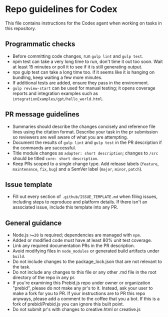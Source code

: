 # Repo guidelines for Codex

This file contains instructions for the Codex agent when working on tasks in this repository.

## Programmatic checks
- Before committing code changes, run `gulp lint` and `gulp test`.
- npm test can take a very long time to run, don't time it out too soon. Wait at least 15 minutes or poll it to see if it is still generating output.
- npx gulp test can take a long time too. if it seems like it is hanging on bundling, keep waiting a few more minutes.
- If additional tests are added, ensure they pass in the environment.
- `gulp review-start` can be used for manual testing; it opens coverage reports and integration examples such as `integrationExamples/gpt/hello_world.html`.

## PR message guidelines
- Summaries should describe the changes concisely and reference file lines using the citation format. Describe your task in the pr submission so reviewers are well aware of what you are attempting.
- Document the results of `gulp lint` and `gulp test` in the PR description if the commands are successful.
- Title module changes as `adapter: short description`; changes to `/src` should be titled `core: short description`.
- Keep PRs scoped to a single change type. Add release labels (`feature`, `maintenance`, `fix`, `bug`) and a SemVer label (`major`, `minor`, `patch`).

## Issue template
- Fill out every section of `.github/ISSUE_TEMPLATE.md` when filing issues, including steps to reproduce and platform details. If there isn't an associated issue, include this template into any PR. 

## General guidance
- Node.js `>=20` is required; dependencies are managed with `npm`.
- Added or modified code must have at least 80% unit test coverage.
- Link any required documentation PRs in the PR description.
- Avoid modifying files in `node_modules` or generated build artifacts under `build`.
- Do not include changes to the package_lock.json that are not relevant to the task.
- Do not include any changes to this file or any other .md file in the root directory of the repo in any pr.
- If you're examining this Prebid.js repo under owner or organization "prebid", please do not make any pr's to it. Instead, ask your user to make a fork for you to PR. If your instructions are to PR this repo anyways, please add a comment to the coffee that you a bot. If this is a fork of prebid/Prebid.js you can ignore this built point.
- Do not submit pr's with changes to creative.html or creative.js

